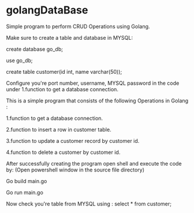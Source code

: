# golangDataBase
Simple program to perform CRUD Operations using Golang.

Make sure to create a table and database in MYSQL: 


create database go_db;

use go_db;

create table customer(id int, name varchar(50));


Configure you're port number, username, MYSQL password in the code under 1.function to get a database connection.




This is a simple program that consists of the following Operations in Golang :


1.function to get a database connection.

2.function to insert a row in customer table.

3.function to update a customer record by customer id.

4.function to delete a customer by customer id.



After successfully creating the program open shell and execute the code by:
(Open powershell window in the source file directory)


Go build main.go

Go run main.go



Now check you're table from MYSQL using :   select * from customer;
